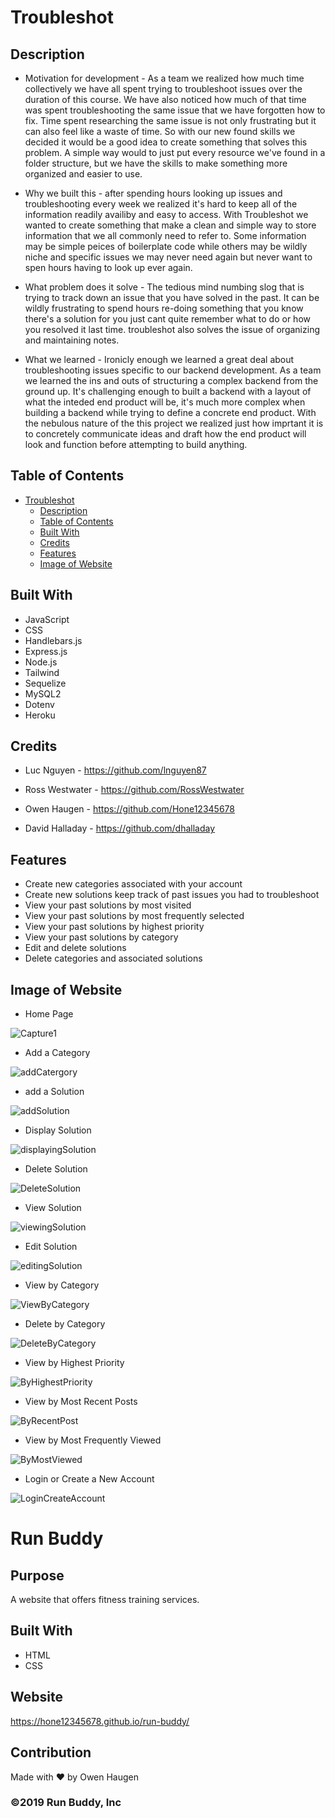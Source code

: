 # Troubleshot


## Description

- Motivation for development - As a team we realized how much time collectively we have all spent trying to troubleshoot issues over the duration of this course. We have also noticed how much of that time was spent troubleshooting the same issue that we have forgotten how to fix. Time spent researching the same issue is not only frustrating but it can also feel like a waste of time. So with our new found skills we decided it would be a good idea to create something that solves this problem. A simple way would to just put every resource we've found in a folder structure, but we have the skills to make something more organized and easier to use.

- Why we built this - after spending hours looking up issues and troubleshooting every week we realized it's hard to keep all of the information readily availiby and easy to access. With Troubleshot we wanted to create something that make a clean and simple way to store information that we all commonly need to refer to. Some information may be simple peices of boilerplate code while others may be wildly niche and specific issues we may never need again but never want to spen hours having to look up ever again.

- What problem does it solve - The tedious mind numbing slog that is trying to track down an issue that you have solved in the past. It can be wildly frustrating to spend hours re-doing something that you know there's a solution for you just cant quite remember what to do or how you resolved it last time.
troubleshot also solves the issue of organizing and maintaining notes.

- What we learned - Ironicly enough we learned a great deal about troubleshooting issues specific to our backend development. As a team we learned the ins and outs of structuring a complex backend from the ground up. It's challenging enough to built a backend with a layout of what the inteded end product will be, it's much more complex when building a backend while trying to define a concrete end product. With the nebulous nature of the this project we realized just how imprtant it is to concretely communicate ideas and draft how the end product will look and function before attempting to build anything.


## Table of Contents

- [Troubleshot](#troubleshot)
  - [Description](#description)
  - [Table of Contents](#table-of-contents)
  - [Built With](#built-with)
  - [Credits](#credits)
  - [Features](#features)
  - [Image of Website](#image-of-website)


## Built With

- JavaScript
- CSS
- Handlebars.js
- Express.js
- Node.js
- Tailwind
- Sequelize
- MySQL2
- Dotenv
- Heroku


## Credits

- Luc Nguyen - https://github.com/lnguyen87

- Ross Westwater - https://github.com/RossWestwater

- Owen Haugen - https://github.com/Hone12345678

- David Halladay - https://github.com/dhalladay 


## Features

-  Create new categories associated with your account
-  Create new solutions keep track of past issues you had to troubleshoot
-  View your past solutions by most visited
-  View your past solutions by most frequently selected
-  View your past solutions by highest priority
-  View your past solutions by category
-  Edit and delete solutions
-  Delete categories and associated solutions


## Image of Website

- Home Page

![Capture1](https://user-images.githubusercontent.com/46331608/154000882-3c975719-00cb-4dbf-8cf7-89a86d0ce29a.JPG)

- Add a Category

![addCatergory](https://user-images.githubusercontent.com/46331608/154005072-7a22f5d1-69f8-4b72-8c54-cf376959bf8d.JPG)

- add a Solution 

![addSolution](https://user-images.githubusercontent.com/46331608/154005113-6e8e323d-869b-438b-a42e-cae82d80478a.JPG)


- Display Solution

![displayingSolution](https://user-images.githubusercontent.com/46331608/154005196-297e2a60-ee23-4633-8093-f1ee9bbede6c.JPG)

- Delete Solution

![DeleteSolution](https://user-images.githubusercontent.com/46331608/154005286-f172dc4b-93a2-4493-858a-62fc5adaac13.JPG)

- View Solution

![viewingSolution](https://user-images.githubusercontent.com/46331608/154005238-435f9589-51f2-4efc-bd2c-ade3d16db7ae.JPG)

- Edit Solution

![editingSolution](https://user-images.githubusercontent.com/46331608/154005335-083a4068-6ef0-4400-8006-7d6f3b6a3cad.JPG)

- View by Category

![ViewByCategory](https://user-images.githubusercontent.com/46331608/154005381-13fd9ac0-d243-430b-a2fb-280b672cd3f6.JPG)

- Delete by Category

![DeleteByCategory](https://user-images.githubusercontent.com/46331608/154005419-85fc39a0-bd46-4b2b-884e-f532da0eab43.JPG)

- View by Highest Priority

![ByHighestPriority](https://user-images.githubusercontent.com/46331608/154005473-4ea4536f-c5d8-45ec-95ef-dc2b9d110e03.JPG)

- View by Most Recent Posts

![ByRecentPost](https://user-images.githubusercontent.com/46331608/154005522-3bd6a02b-5db9-4221-8c23-72078168c793.JPG)

- View by Most Frequently Viewed

![ByMostViewed](https://user-images.githubusercontent.com/46331608/154005571-01fa3427-d867-4dd6-b328-05b33096455e.JPG)

- Login or Create a New Account

![LoginCreateAccount](https://user-images.githubusercontent.com/46331608/154005603-2e872981-16f5-472b-8af9-5af34638eb04.JPG)
# Run Buddy

## Purpose
A website that offers fitness training services.

## Built With
* HTML
* CSS

## Website
https://hone12345678.github.io/run-buddy/

## Contribution
Made with ❤️ by Owen Haugen

### ©️2019 Run Buddy, Inc 
